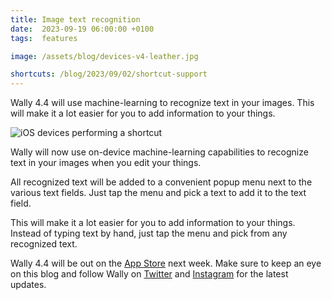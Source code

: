 ```yaml
---
title: Image text recognition
date:  2023-09-19 06:00:00 +0100
tags:  features

image: /assets/blog/devices-v4-leather.jpg

shortcuts: /blog/2023/09/02/shortcut-support
---
```


Wally 4.4 will use machine-learning to recognize text in your images. This will make it a lot easier for you to add information to your things.

![iOS devices performing a shortcut]({{page.image}})

Wally will now use on-device machine-learning capabilities to recognize text in your images when you edit your things.

All recognized text will be added to a convenient popup menu next to the various text fields. Just tap the menu and pick a text to add it to the text field.

This will make it a lot easier for you to add information to your things. Instead of typing text by hand, just tap the menu and pick from any recognized text.

Wally 4.4 will be out on the [App Store]({{site.appstore_url}}) next week. Make sure to keep an eye on this blog and follow Wally on [Twitter]({{site.twitter_url}}) and [Instagram]({{site.instagram_url}}) for the latest updates.